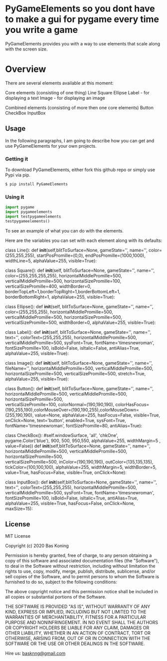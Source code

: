 # PyGameElements so you dont have to make a gui for pygame every time you write a game

PyGameElements provides you with a way to use elements that scale along with the screen size. 

# Overview
There are several elements available at this moment:

Core elements (consisting of one thing)
Line
Square 
Ellipse
Label - for displaying a text
Image - for displaying an image

Combined elements (consisting of more then one core elements)
Button
CheckBox
InputBox

## Usage

In the following paragraphs, I am going to describe how you can get and use PyGameElements for your own projects.

###  Getting it

To download PyGameElements, either fork this github repo or simply use Pypi via pip.
```sh
$ pip install PyGameElements
```

### Using it

```Python
import pygame
import pygameelements
import testpygameelements
testpygameelements()
```

To see an example of what you can do with the elements.

Here are the variables you can set with each element along with its defaults:

class Line():
    def __init__(self,blitToSurface=None, gameState='', name='', color=(255,255,255), 
startPosPromille=(0,0), endPosPromille=(1000,1000), widthLine=5, alphaValue=255, visible=True):

class Square():
    def __init__(self, blitToSurface=None, gameState='', name='', color=(255,255,255,255), 
horizontalMiddlePromille=500, verticalMiddlePromille=500, horizontalSizePromille=100,  verticalSizePromille=400, 
widthBorder=0, borderTopLeft=1,borderTopRight=1,borderBottomLeft=1, borderBottomRight=1, 
alphaValue=255, visible=True):

class Ellipse():
    def __init__(self, blitToSurface=None, gameState='', name='', color=(255,255,255), 
horizontalMiddlePromille=500, verticalMiddlePromille=500, horizontalSizePromille=500,  verticalSizePromille=500, 
widthBorder=0, alphaValue=255, visible=True):

class Label():
    def __init__(self, blitToSurface=None, gameState='', name='', text='', colorText=(255,255,255),
horizontalMiddlePromille=500, verticalMiddlePromille=500, sysFont=True, fontName='timesnewroman',
fontSizePromille=100, isBold=False, isItalic=False, antiAlias=True, alphaValue=255, visible=True):

class Image():
    def __init__(self, blitToSurface=None, gameState='', name='', fileName='', 
horizontalMiddlePromille=500, verticalMiddlePromille=500, horizontalSizePromille=500,  verticalSizePromille=500, 
stretch=True, alphaValue=255, visible=True):

class Button():
    def __init__(self, blitToSurface=None, gameState='', name='', horizontalMiddlePromille=500, verticalMiddlePromille=500, horizontalSizePromille=500,  
verticalSizePromille=100, colorNormal=(190,190,190), colorHasFocus=(190,255,190),colorMouseOver=(190,190,255),colorMouseDown=(255,190,190), value=None, 
alphaValue=255, hasFocus=False, visible=True, onClick=None, text='button', enabled=True, sysFont=True, fontName='timesnewroman', fontSizePromille=80, antiAlias=True):

class CheckBox():
    #self.windowSurface, 'all', 'chkOne', pygame.Color('blue'), 900, 500, 950,550, alphaValue=255, widthMargin=5 , value=False))
    def __init__(self,blitToSurface=None, gameState='', name='', horizontalMiddlePromille=500, verticalMiddlePromille=500, horizontalSizePromille=500,  
verticalSizePromille=500, inColor=(190,190,190), outColor=(135,135,135), tickColor=(100,100,100),
alphaValue=255, widthMargin=5, widthBorder=5, value=True, hasFocus=False, visible=True, onClick=None):

class InputBox():
    def __init__(self,blitToSurface=None, gameState='', name='', text='', colorText=(255,255,255),
horizontalMiddlePromille=500, verticalMiddlePromille=500, sysFont=True, fontName='timesnewroman', 
fontSizePromille=100, isBold=False, isItalic=True, antiAlias=True, alphaValue=255, visible=True, 
hasFocus=False, onClick=None, maxSize=15):


License
----

MIT License

Copyright (c) 2020 Bas Koning

Permission is hereby granted, free of charge, to any person obtaining a copy
of this software and associated documentation files (the "Software"), to deal
in the Software without restriction, including without limitation the rights
to use, copy, modify, merge, publish, distribute, sublicense, and/or sell
copies of the Software, and to permit persons to whom the Software is
furnished to do so, subject to the following conditions:

The above copyright notice and this permission notice shall be included in all
copies or substantial portions of the Software.

THE SOFTWARE IS PROVIDED "AS IS", WITHOUT WARRANTY OF ANY KIND, EXPRESS OR
IMPLIED, INCLUDING BUT NOT LIMITED TO THE WARRANTIES OF MERCHANTABILITY,
FITNESS FOR A PARTICULAR PURPOSE AND NONINFRINGEMENT. IN NO EVENT SHALL THE
AUTHORS OR COPYRIGHT HOLDERS BE LIABLE FOR ANY CLAIM, DAMAGES OR OTHER
LIABILITY, WHETHER IN AN ACTION OF CONTRACT, TORT OR OTHERWISE, ARISING FROM,
OUT OF OR IN CONNECTION WITH THE SOFTWARE OR THE USE OR OTHER DEALINGS IN THE
SOFTWARE.


Hire us: basknng@gmail.com

